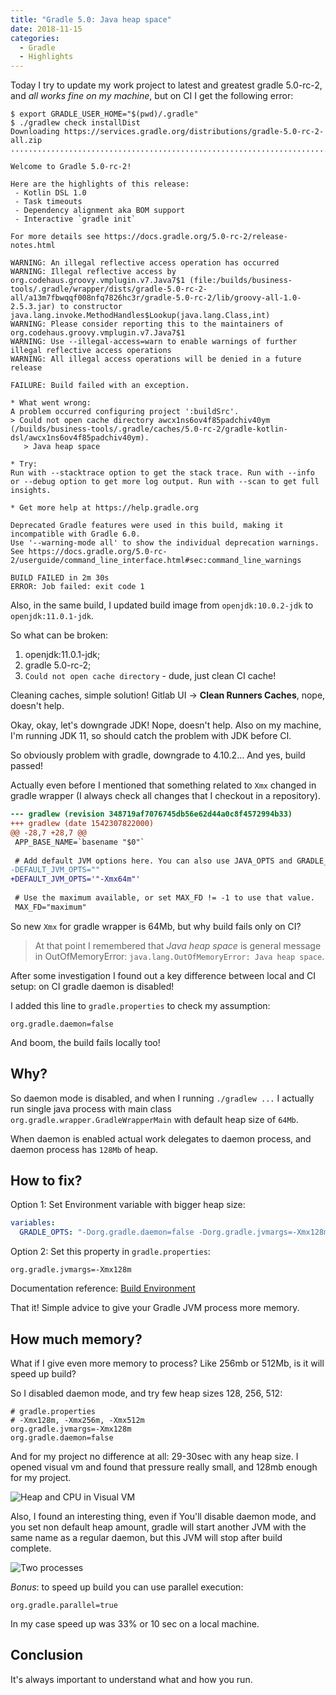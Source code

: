 ```yaml
---
title: "Gradle 5.0: Java heap space"
date: 2018-11-15
categories:
  - Gradle
  - Highlights
---
```


Today I try to update my work project to latest and greatest gradle 5.0-rc-2, 
and _all works fine on my machine_, but on CI I get the following error:

```
$ export GRADLE_USER_HOME="$(pwd)/.gradle"
$ ./gradlew check installDist
Downloading https://services.gradle.org/distributions/gradle-5.0-rc-2-all.zip
...........................................................................................................................

Welcome to Gradle 5.0-rc-2!

Here are the highlights of this release:
 - Kotlin DSL 1.0
 - Task timeouts
 - Dependency alignment aka BOM support
 - Interactive `gradle init`

For more details see https://docs.gradle.org/5.0-rc-2/release-notes.html

WARNING: An illegal reflective access operation has occurred
WARNING: Illegal reflective access by org.codehaus.groovy.vmplugin.v7.Java7$1 (file:/builds/business-tools/.gradle/wrapper/dists/gradle-5.0-rc-2-all/a13m7fbwqqf008nfq7826hc3r/gradle-5.0-rc-2/lib/groovy-all-1.0-2.5.3.jar) to constructor java.lang.invoke.MethodHandles$Lookup(java.lang.Class,int)
WARNING: Please consider reporting this to the maintainers of org.codehaus.groovy.vmplugin.v7.Java7$1
WARNING: Use --illegal-access=warn to enable warnings of further illegal reflective access operations
WARNING: All illegal access operations will be denied in a future release

FAILURE: Build failed with an exception.

* What went wrong:
A problem occurred configuring project ':buildSrc'.
> Could not open cache directory awcx1ns6ov4f85padchiv40ym (/builds/business-tools/.gradle/caches/5.0-rc-2/gradle-kotlin-dsl/awcx1ns6ov4f85padchiv40ym).
   > Java heap space

* Try:
Run with --stacktrace option to get the stack trace. Run with --info or --debug option to get more log output. Run with --scan to get full insights.

* Get more help at https://help.gradle.org

Deprecated Gradle features were used in this build, making it incompatible with Gradle 6.0.
Use '--warning-mode all' to show the individual deprecation warnings.
See https://docs.gradle.org/5.0-rc-2/userguide/command_line_interface.html#sec:command_line_warnings

BUILD FAILED in 2m 30s
ERROR: Job failed: exit code 1
```

Also, in the same build, I updated build image from `openjdk:10.0.2-jdk` to `openjdk:11.0.1-jdk`.

So what can be broken:

1. openjdk:11.0.1-jdk;
1. gradle 5.0-rc-2;
1. `Could not open cache directory` - dude, just clean CI cache!

Cleaning caches, simple solution! Gitlab UI -> **Clean Runners Caches**, nope, doesn't help.

Okay, okay, let's downgrade JDK! Nope, doesn't help. Also on my machine,
I'm running JDK 11, so should catch the 
problem with JDK before CI.

So obviously problem with gradle, downgrade to 4.10.2... And yes, build passed!

Actually even before I mentioned that something related to `Xmx` changed in gradle 
wrapper (I always check all changes that I checkout in a repository).

```diff
--- gradlew	(revision 348719af7076745db56e62d44a0c8f4572994b33)
+++ gradlew	(date 1542307822000)
@@ -28,7 +28,7 @@
 APP_BASE_NAME=`basename "$0"`
 
 # Add default JVM options here. You can also use JAVA_OPTS and GRADLE_OPTS to pass JVM options to this script.
-DEFAULT_JVM_OPTS=""
+DEFAULT_JVM_OPTS='"-Xmx64m"'
 
 # Use the maximum available, or set MAX_FD != -1 to use that value.
 MAX_FD="maximum"
```

So new `Xmx` for gradle wrapper is 64Mb, but why build fails only on CI?

> At that point I remembered that _Java heap space_ is general 
> message in OutOfMemoryError: `java.lang.OutOfMemoryError: Java heap space`. 

After some investigation I found out a key difference between local and CI setup:
on CI gradle daemon is disabled!

I added this line to `gradle.properties` to check my assumption:

```properties
org.gradle.daemon=false
```

And boom, the build fails locally too!

## Why?

So daemon mode is disabled, and when I running `./gradlew ...` I actually run single 
java process with main class `org.gradle.wrapper.GradleWrapperMain` with default 
heap size of `64Mb`.

When daemon is enabled actual work delegates to daemon process, 
and daemon process has `128Mb` of heap. 

## How to fix?

Option 1: Set Environment variable with bigger heap size:

```yaml
variables:
  GRADLE_OPTS: "-Dorg.gradle.daemon=false -Dorg.gradle.jvmargs=-Xmx128m"
```

Option 2: Set this property in `gradle.properties`:

```properties
org.gradle.jvmargs=-Xmx128m
```

Documentation reference: [Build Environment](https://docs.gradle.org/current/userguide/build_environment.html)

That it! Simple advice to give your Gradle JVM process more memory.

## How much memory?

What if I give even more memory to process? Like 256mb or 512Mb, is it will speed up build?

So I disabled daemon mode, and try few heap sizes 128, 256, 512:

```properties
# gradle.properties
# -Xmx128m, -Xmx256m, -Xmx512m
org.gradle.jvmargs=-Xmx128m
org.gradle.daemon=false
```

And for my project no difference at all: 29-30sec with any heap size. I opened 
visual vm and found that pressure really small, and 128mb enough for my project.

![Heap and CPU in Visual VM](./visualvm.png)

Also, I found an interesting thing, even if You'll disable daemon mode, and you set 
non default heap amount, gradle will start another JVM with the same name as a regular daemon, 
but this JVM will stop after build complete.

![Two processes](./two-processes.png)

_Bonus_: to speed up build you can use parallel execution:

```properties
org.gradle.parallel=true
```

In my case speed up was 33% or 10 sec on a local machine.

## Conclusion

It's always important to understand what and how you run. 
